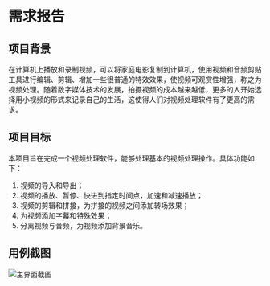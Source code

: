 # 需求报告

## 项目背景

在计算机上播放和录制视频，可以将家庭电影复制到计算机，使用视频和音频剪贴工具进行编辑、剪辑、增加一些很普通的特效效果，使视频可观赏性增强，称之为视频处理。随着数字媒体技术的发展，拍摄视频的成本越来越低，更多的人开始选择用小视频的形式来记录自己的生活，这使得人们对视频处理软件有了更高的需求。


## 项目目标

本项目旨在完成一个视频处理软件，能够处理基本的视频处理操作。具体功能如下：

1. 视频的导入和导出；
2. 视频的播放、暂停、快进到指定时间点，加速和减速播放；
3. 视频的剪辑和拼接，为拼接的视频之间添加转场效果；
4. 为视频添加字幕和特殊效果；
5. 分离视频与音频，为视频添加背景音乐。

## 用例截图

![主界面截图](/主界面截图.png)
